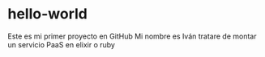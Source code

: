 # hello-world
Este es mi primer proyecto en GitHub
Mi nombre es Iván tratare de montar un servicio PaaS  en elixir o ruby
